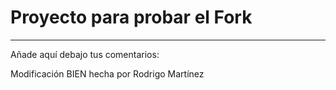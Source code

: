 # Proyecto para probar el Fork

----
Añade aquí debajo tus comentarios:

Modificación BIEN hecha por Rodrigo Martínez

<!-- A partir de aquí (esta línea no se muestra) -->
